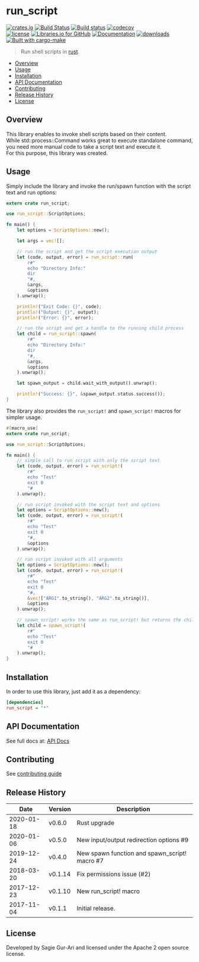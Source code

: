 # run_script

[![crates.io](https://img.shields.io/crates/v/run_script.svg)](https://crates.io/crates/run_script) [![Build Status](https://travis-ci.org/sagiegurari/run_script.svg?branch=master)](http://travis-ci.org/sagiegurari/run_script) [![Build status](https://ci.appveyor.com/api/projects/status/github/sagiegurari/run_script?branch=master&svg=true)](https://ci.appveyor.com/project/sagiegurari/run-script) [![codecov](https://codecov.io/gh/sagiegurari/run_script/branch/master/graph/badge.svg)](https://codecov.io/gh/sagiegurari/run_script)<br>
[![license](https://img.shields.io/crates/l/run_script.svg)](https://github.com/sagiegurari/run_script/blob/master/LICENSE) [![Libraries.io for GitHub](https://img.shields.io/librariesio/github/sagiegurari/run_script.svg)](https://libraries.io/cargo/run_script) [![Documentation](https://docs.rs/run_script/badge.svg)](https://docs.rs/crate/run_script/) [![downloads](https://img.shields.io/crates/d/run_script.svg)](https://crates.io/crates/run_script)<br>
[![Built with cargo-make](https://sagiegurari.github.io/cargo-make/assets/badges/cargo-make.svg)](https://sagiegurari.github.io/cargo-make)

> Run shell scripts in [rust](https://www.rust-lang.org/).

* [Overview](#overview)
* [Usage](#usage)
* [Installation](#installation)
* [API Documentation](https://sagiegurari.github.io/run_script/)
* [Contributing](.github/CONTRIBUTING.md)
* [Release History](#history)
* [License](#license)

<a name="overview"></a>
## Overview
This library enables to invoke shell scripts based on their content.<br>
While std::process::Command works great to execute standalone command, you need more manual code to take a script text and execute it.<br>
For this purpose, this library was created.

<a name="usage"></a>
## Usage
Simply include the library and invoke the run/spawn function with the script text and run options:

```rust
extern crate run_script;

use run_script::ScriptOptions;

fn main() {
    let options = ScriptOptions::new();

    let args = vec![];

    // run the script and get the script execution output
    let (code, output, error) = run_script::run(
        r#"
        echo "Directory Info:"
        dir
        "#,
        &args,
        &options
    ).unwrap();

    println!("Exit Code: {}", code);
    println!("Output: {}", output);
    println!("Error: {}", error);

    // run the script and get a handle to the running child process
    let child = run_script::spawn(
        r#"
        echo "Directory Info:"
        dir
        "#,
        &args,
        &options
    ).unwrap();

    let spawn_output = child.wait_with_output().unwrap();

    println!("Success: {}", &spawn_output.status.success());
}
```

The library also provides the ```run_script!``` and ```spawn_script!``` macros for simpler usage.

```rust
#[macro_use]
extern crate run_script;

use run_script::ScriptOptions;

fn main() {
    // simple call to run script with only the script text
    let (code, output, error) = run_script!(
        r#"
        echo "Test"
        exit 0
        "#
    ).unwrap();

    // run script invoked with the script text and options
    let options = ScriptOptions::new();
    let (code, output, error) = run_script!(
        r#"
        echo "Test"
        exit 0
        "#,
        &options
    ).unwrap();

    // run script invoked with all arguments
    let options = ScriptOptions::new();
    let (code, output, error) = run_script!(
        r#"
        echo "Test"
        exit 0
        "#,
        &vec!["ARG1".to_string(), "ARG2".to_string()],
        &options
    ).unwrap();

    // spawn_script! works the same as run_script! but returns the child process handle
    let child = spawn_script!(
        r#"
        echo "Test"
        exit 0
        "#
    ).unwrap();
}
```

<a name="installation"></a>
## Installation
In order to use this library, just add it as a dependency:

```ini
[dependencies]
run_script = "*"
```

## API Documentation
See full docs at: [API Docs](https://sagiegurari.github.io/run_script/)

## Contributing
See [contributing guide](.github/CONTRIBUTING.md)

<a name="history"></a>
## Release History

| Date        | Version | Description |
| ----------- | ------- | ----------- |
| 2020-01-18  | v0.6.0  | Rust upgrade |
| 2020-01-06  | v0.5.0  | New input/output redirection options #9 |
| 2019-12-24  | v0.4.0  | New spawn function and spawn_script! macro #7 |
| 2018-03-20  | v0.1.14 | Fix permissions issue (#2) |
| 2017-12-23  | v0.1.10 | New run_script! macro |
| 2017-11-04  | v0.1.1  | Initial release. |

<a name="license"></a>
## License
Developed by Sagie Gur-Ari and licensed under the Apache 2 open source license.
